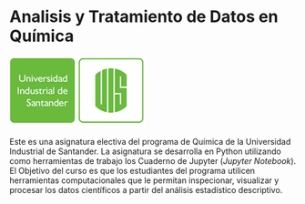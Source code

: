# Analisis y Tratamiento de Datos en Química
![](logosimbolo1.gif)

Este es una asignatura electiva del programa de Química de la Universidad Industrial de Santander.  La asignatura se desarrolla
en Python utilizando como herramientas de trabajo los Cuaderno de Jupyter (*Jupyter Notebook*). El Objetivo del curso es que los estudiantes 
del programa utilicen herramientas computacionales que le permitan inspecionar, visualizar y procesar los datos científicos a partir del análisis estadístico
descriptivo.
  

